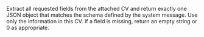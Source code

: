 Extract all requested fields from the attached CV and return exactly one JSON object that matches the schema defined by the system message. Use only the information in this CV. If a field is missing, return an empty string or 0 as appropriate.